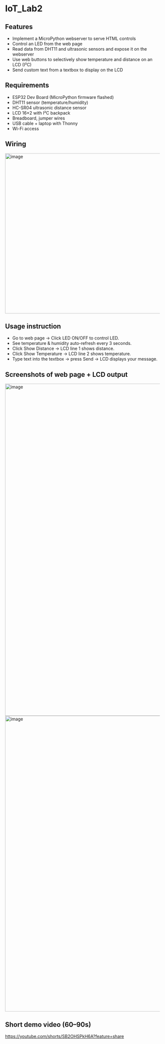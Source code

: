 # IoT_Lab2
  ## Features
  - Implement a MicroPython webserver to serve HTML controls
  - Control an LED from the web page
  - Read data from DHT11 and ultrasonic sensors and expose it on the webserver
  - Use web buttons to selectively show temperature and distance on an LCD (I²C)
  - Send custom text from a textbox to display on the LCD
  
  ## Requirements
  - ESP32 Dev Board (MicroPython firmware flashed)
  - DHT11 sensor (temperature/humidity)
  - HC-SR04 ultrasonic distance sensor
  - LCD 16×2 with I²C backpack
  - Breadboard, jumper wires
  - USB cable + laptop with Thonny
  - Wi-Fi access
  
  ## Wiring
  
  <img width="984" height="521" alt="image" src="https://github.com/user-attachments/assets/06ba0b14-c732-4ca9-9eff-a342dd8668e6" />
  
  ## Usage instruction
  - Go to web page → Click LED ON/OFF to control LED.
  - See temperature & humidity auto-refresh every 3 seconds.
  - Click Show Distance → LCD line 1 shows distance.
  - Click Show Temperature → LCD line 2 shows temperature.
  - Type text into the textbox → press Send → LCD displays your message.

  ## Screenshots of web page + LCD output
  <img width="1920" height="1080" alt="image" src="https://github.com/user-attachments/assets/72371288-f3a4-4016-abe2-aafed7830194" />
  <img width="718" height="962" alt="image" src="https://github.com/user-attachments/assets/8cc92654-6553-486f-82fe-739d6720a1f9" />


  ## Short demo video (60–90s)
  https://youtube.com/shorts/SB2OHSPkH6A?feature=share

  
  

